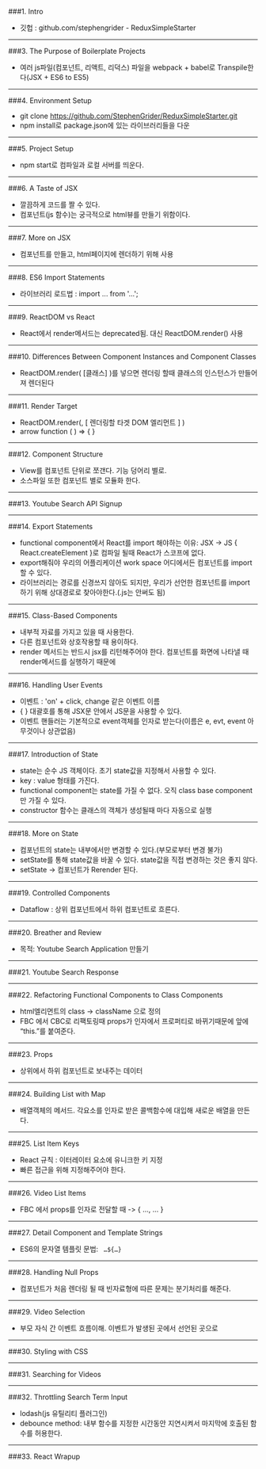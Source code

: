 ###1. Intro
 - 깃헙 : github.com/stephengrider - ReduxSimpleStarter

---
###3. The Purpose of Boilerplate Projects
 - 여러 js파일(컴포넌트, 리액트, 리덕스) 파일을 webpack + babel로 Transpile한다(JSX + ES6 to ES5)

---
###4. Environment Setup
 - git clone https://github.com/StephenGrider/ReduxSimpleStarter.git
 - npm install로 package.json에 있는 라이브러리들을 다운

---
###5. Project Setup
 - npm start로 컴파일과 로컬 서버를 띄운다.

---
###6. A Taste of JSX
 - 깔끔하게 코드를 짤 수 있다.
 - 컴포넌트(js 함수)는 궁극적으로 html뷰를 만들기 위함이다.

---
###7. More on JSX
 - 컴포넌트를 만들고, html페이지에 렌더하기 위해 사용

 ---
###8. ES6 Import Statements
 - 라이브러리 로드법 : import ... from '...';

---
###9. ReactDOM vs React
 - React에서 render메서드는 deprecated됨. 대신 ReactDOM.render() 사용

---
###10. Differences Between Component Instances and Component Classes
 - ReactDOM.render( [클래스] )를 넣으면 렌더링 할때 클래스의 인스턴스가 만들어져 렌더된다

---
###11. Render Target
 - ReactDOM.render(<App />, [ 렌더링할 타겟 DOM 엘리먼트 ] )
 - arrow function ( ) => { }

---
###12. Component Structure
 - View를 컴포넌트 단위로 쪼갠다. 기능 덩어리 별로.
 - 소스파일 또한 컴포넌트 별로 모듈화 한다.

---
###13. Youtube Search API Signup

---
###14. Export Statements
 - functional component에서 React를 import 해야하는 이유: JSX -> JS { React.createElement }로 컴파일 될때 React가 스코프에 없다.
 - export해줘야 우리의 어플리케이션 work space 어디에서든 컴포넌트를 import 할 수 있다.
 - 라이브러리는 경로를 신경쓰지 않아도 되지만, 우리가 선언한 컴포넌트를 import 하기 위해 상대경로로 찾아야한다.(.js는 안써도 됨)

---
###15. Class-Based Components
 - 내부적 자료를 가지고 있을 때 사용한다.
 - 다른 컴포넌트와 상호작용할 때 용이하다.
 - render 메서드는 반드시 jsx를 리턴해주어야 한다. 컴포넌트를 화면에 나타낼 때 render메서드를 실행하기 때문에

---
###16. Handling User Events
 - 이벤트 : 'on' + click, change 같은 이벤트 이름
 - { } 대괄호를 통해 JSX문 안에서 JS문을 사용할 수 있다.
 - 이벤트 핸들러는 기본적으로 event객체를 인자로 받는다(이름은 e, evt, event 아무것이나 상관없음)

---
###17. Introduction of State
 - state는 순수 JS 객체이다. 초기 state값을 지정해서 사용할 수 있다.
 - key : value 형태를 가진다.
 - functional component는 state를 가질 수 없다. 오직 class base component만 가질 수 있다.
 - constructor 함수는 클래스의 객체가 생성될때 마다 자동으로 실행

---
###18. More on State
 - 컴포넌트의 state는 내부에서만 변경할 수 있다.(부모로부터 변경 불가)
 - setState를 통해 state값을 바꿀 수 있다. state값을 직접 변경하는 것은 좋지 않다.
 - setState -> 컴포넌트가 Rerender 된다.

---
###19. Controlled Components
 - Dataflow : 상위 컴포넌트에서 하위 컴포넌트로 흐른다.

---
###20. Breather and Review
 - 목적: Youtube Search Application 만들기

---
###21. Youtube Search Response

---
###22. Refactoring Functional Components to Class Components
 - html엘리먼트의 class ->  className 으로 정의
 - FBC 에서 CBC로 리팩토링때 props가 인자에서 프로퍼티로 바뀌기때문에 앞에  “this.”를 붙여준다.

---
###23. Props
 - 상위에서 하위 컴포넌트로 보내주는 데이터

---
###24. Building List with Map
 - 배열객체의 메서드. 각요소를 인자로 받은 콜백함수에 대입해 새로운 배열을 만든다.

---
###25. List Item Keys
 - React 규칙 : 이터레이터 요소에 유니크한 키 지정
 - 빠른 접근을 위해 지정해주어야 한다.

---
###26. Video List Items
 - FBC 에서 props를 인자로 전달할 때 -> { ..., ... }

---
###27. Detail Component and Template Strings
 - ES6의 문자열 템플릿 문법: ` …${…}`

---
###28. Handling Null Props
 - 컴포넌트가 처음 렌더링 될 때 빈자료형에 따른 문제는 분기처리를 해준다.

---
###29. Video Selection
 - 부모 자식 간 이벤트 흐름이해. 이벤트가 발생된 곳에서 선언된 곳으로

---
###30. Styling with CSS

---
###31. Searching for Videos

---
###32. Throttling Search Term Input
 - lodash(js 유틸리티 플러그인)
 - debounce method: 내부 함수를 지정한 시간동안 지연시켜서 마지막에 호출된 함수를 허용한다.
 
---
###33. React Wrapup